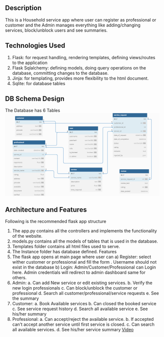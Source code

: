 ## Description
This is a Household service app where user can register as professional or customer and the Admin 
manages everything like adding/changing services, block/unblock users and see summaries.
## Technologies Used
1. Flask: for request handling, rendering templates, defining views/routes to the application 
2. Flask Sqlalchemy: defining models, doing query operations on the database, committing 
changes to the database.
3. Jinja: for templating, provides more flexibility to the html document.
4. Sqlite: for database tables
## DB Schema Design
The Database has 6 Tables
![DB Schema](dbschema.png)
## Architecture and Features
Following is the recommended flask app structure
1. The app.py contains all the controllers and implements the functionality of the website.
2. models.py contains all the models of tables that is used in the database.
3. Templates folder contains all html files used to serve.
4. The Instance folder has database defined.
Features
1. The flask app opens at main page where user can
a) Register: select wither customer or professional and fill the form . Username should 
not exist in the database
b) Login: Admin/Customer/Professional can Login here. Admin credentials will redirect 
to admin dashboard same for others.
2. Admin:
a. Can add New service or edit existing services.
b. Verify the new login professionals
c. Can block/unblock the customer or professional
d. Search all customer/professional/service requests
e. See the summary
3. Customer:
a. Book Available services 
b. Can closed the booked service
c. See service request history
d. Search all available service
e. See his/her summary
4. Professional:
a. Can accept/reject the available service.
b. If accepted can’t accept another service until first service is closed.
c. Can search all available services.
d. See his/her service summary
[Video](https://drivegooglecomfiled1TOkUVCDmV4GCXlVP06vto_IQ2BRpCoo9view?usp=drive_link)